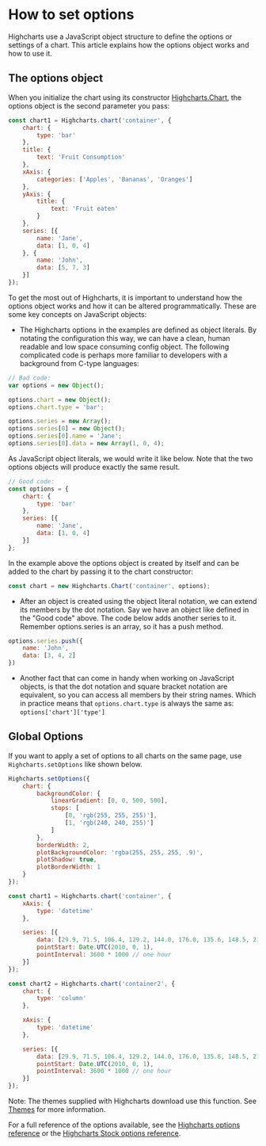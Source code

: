 How to set options
===

Highcharts use a JavaScript object structure to define the options or settings of a chart. This article explains how the options object works and how to use it.

The options object
------------------

When you initialize the chart using its constructor [Highcharts.Chart](https://api.highcharts.com/highcharts#Highcharts.Chart()), the options object is the second parameter you pass:


```js
const chart1 = Highcharts.chart('container', {
    chart: {
        type: 'bar'
    },
    title: {
        text: 'Fruit Consumption'
    },
    xAxis: {
        categories: ['Apples', 'Bananas', 'Oranges']
    },
    yAxis: {
        title: {
            text: 'Fruit eaten'
        }
    },
    series: [{
        name: 'Jane',
        data: [1, 0, 4]
    }, {
        name: 'John',
        data: [5, 7, 3]
    }]
});
```


To get the most out of Highcharts, it is important to understand how the options object works and how it can be altered programmatically. These are some key concepts on JavaScript objects:

*   The Highcharts options in the examples are defined as object literals. By notating the configuration this way, we can have a clean, human readable and low space consuming config object. The following complicated code is perhaps more familiar to developers with a background from C-type languages:

```js
// Bad code:
var options = new Object();

options.chart = new Object();
options.chart.type = 'bar';

options.series = new Array();
options.series[0] = new Object();
options.series[0].name = 'Jane';
options.series[0].data = new Array(1, 0, 4);
```

As JavaScript object literals, we would write it like below. Note that the two options objects will produce exactly the same result.

```js
// Good code:
const options = {
    chart: {
        type: 'bar'
    },
    series: [{
        name: 'Jane',
        data: [1, 0, 4]
    }]
};
```

In the example above the options object is created by itself and can be added to the chart by passing it to the chart constructor:

```js
const chart = new Highcharts.Chart('container', options);
```

*   After an object is created using the object literal notation, we can extend its members by the dot notation. Say we have an object like defined in the "Good code" above. The code below adds another series to it. Remember options.series is an array, so it has a push method.

```js
options.series.push({
    name: 'John',
    data: [3, 4, 2]
})
```


*   Another fact that can come in handy when working on JavaScript objects, is that the dot notation and square bracket notation are equivalent, so you can access all members by their string names. Which in practice means that `options.chart.type` is always the same as: `options['chart']['type']`

Global Options
--------------

If you want to apply a set of options to all charts on the same page, use `Highcharts.setOptions` like shown below. 

```js
Highcharts.setOptions({
    chart: {
        backgroundColor: {
            linearGradient: [0, 0, 500, 500],
            stops: [
                [0, 'rgb(255, 255, 255)'],
                [1, 'rgb(240, 240, 255)']
            ]
        },
        borderWidth: 2,
        plotBackgroundColor: 'rgba(255, 255, 255, .9)',
        plotShadow: true,
        plotBorderWidth: 1
    }
});

const chart1 = Highcharts.chart('container', {
    xAxis: {
        type: 'datetime'
    },

    series: [{
        data: [29.9, 71.5, 106.4, 129.2, 144.0, 176.0, 135.6, 148.5, 216.4, 194.1, 95.6, 54.4],
        pointStart: Date.UTC(2010, 0, 1),
        pointInterval: 3600 * 1000 // one hour
    }]
});

const chart2 = Highcharts.chart('container2', {
    chart: {
        type: 'column'
    },

    xAxis: {
        type: 'datetime'
    },

    series: [{
        data: [29.9, 71.5, 106.4, 129.2, 144.0, 176.0, 135.6, 148.5, 216.4, 194.1, 95.6, 54.4],
        pointStart: Date.UTC(2010, 0, 1),
        pointInterval: 3600 * 1000 // one hour
    }]
});
```


Note: The themes supplied with Highcharts download use this function. See [Themes](https://highcharts.com/docs/chart-design-and-style/themes) for more information.

For a full reference of the options available, see the [Highcharts options reference](https://api.highcharts.com/highcharts) or the [Highcharts Stock options reference](https://api.highcharts.com/highstock).
